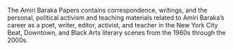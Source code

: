The Amiri Baraka Papers contains correspondence, writings, and the personal, political activism and teaching materials related to Amiri Baraka’s career as a poet, writer, editor, activist, and teacher in the New York City Beat, Downtown, and Black Arts literary scenes from the 1960s through the 2000s.
